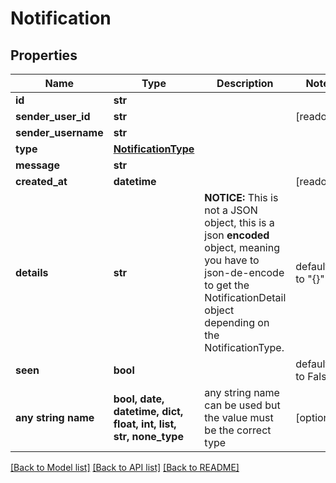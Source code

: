 # Notification


## Properties
Name | Type | Description | Notes
------------ | ------------- | ------------- | -------------
**id** | **str** |  | 
**sender_user_id** | **str** |  | [readonly] 
**sender_username** | **str** |  | 
**type** | [**NotificationType**](NotificationType.md) |  | 
**message** | **str** |  | 
**created_at** | **datetime** |  | [readonly] 
**details** | **str** | **NOTICE:** This is not a JSON object, this is a json **encoded** object, meaning you have to json-de-encode to get the NotificationDetail object depending on the NotificationType. | defaults to "{}"
**seen** | **bool** |  | defaults to False
**any string name** | **bool, date, datetime, dict, float, int, list, str, none_type** | any string name can be used but the value must be the correct type | [optional]

[[Back to Model list]](../README.md#documentation-for-models) [[Back to API list]](../README.md#documentation-for-api-endpoints) [[Back to README]](../README.md)


